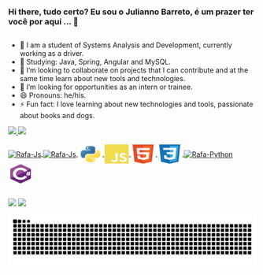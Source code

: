 ### Hi there, tudo certo? Eu sou o Julianno Barreto, é um prazer ter você por aqui ... 🤗
##

- 🔭 I am a student of Systems Analysis and Development, currently working as a driver.
- 🌱 Studying: Java, Spring, Angular and MySQL.
- 👯 I’m looking to collaborate on projects that I can contribute and at the same time learn about new tools and technologies.
- 🤔 I’m looking for opportunities as an intern or trainee.
- 😄 Pronouns: he/his.
- ⚡ Fun fact: I love learning about new technologies and tools, passionate about books and dogs.

<div>
  <a href="https://github.com/juliannobarreto">
  <img height="180em" src="https://github-readme-stats.vercel.app/api?username=juliannobarreto&show_icons=false&theme=dark&include_all_commits=true&count_private=true"/>
  <img height="180em" src="https://github-readme-stats.vercel.app/api/top-langs/?username=juliannobarreto&layout=compact&langs_count=7&theme=dark"/>
</div>
  
<div style="display: inline_block"><br>
  <img align="center" alt="Rafa-Js" height="40" width="50" src= "https://cdn.jsdelivr.net/gh/devicons/devicon/icons/java/java-original.svg">
  <img align="center" alt="Rafa-Js" height="40" width="50" src= "https://cdn.jsdelivr.net/gh/devicons/devicon/icons/mysql/mysql-original-wordmark.svg">
  <img align="center" alt="Rafa-Js" height="40" width="50" src= "https://raw.githubusercontent.com/devicons/devicon/master/icons/python/python-original.svg">
  <img align="center" alt="Rafa-Js" height="40" width="50" src= "https://raw.githubusercontent.com/devicons/devicon/master/icons/javascript/javascript-plain.svg">
  <img align="center" alt="Rafa-HTML" height="40" width="50" src= "https://raw.githubusercontent.com/devicons/devicon/master/icons/html5/html5-original.svg">
  <img align="center" alt="Rafa-CSS" height="40" width="50" src= "https://raw.githubusercontent.com/devicons/devicon/master/icons/css3/css3-original.svg">
  <img align="center" alt="Rafa-Python" height="40" width="50" src= "https://cdn.jsdelivr.net/gh/devicons/devicon/icons/dotnetcore/dotnetcore-original.svg">
  <img align="center" alt="Rafa-Csharp" height="40" width="50" src= "https://raw.githubusercontent.com/devicons/devicon/master/icons/csharp/csharp-original.svg">         
</div> 
        
##   
    
<div> 
  <a href="mailto:juliannobarreto@gmail.com"><img src="https://img.shields.io/badge/-Gmail-%23333?style=for-the-badge&logo=gmail&logoColor=red" target="_blank"></a>
  <a href="https://www.linkedin.com/in/juliano-barreto" target="_blank"><img src="https://img.shields.io/badge/-LinkedIn-%230077B5?style=for-the-badge&logo=linkedin&logoColor=white" target="_blank"></a> 
 	
  ![Snake animation](https://github.com/juliannobarreto/juliannobarreto/blob/output/github-contribution-grid-snake.svg)
 
</div>
  
 
